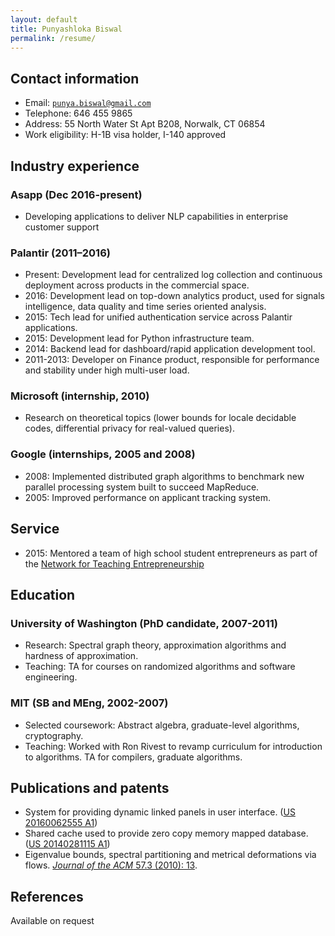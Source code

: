 ```yaml
---
layout: default
title: Punyashloka Biswal
permalink: /resume/
---
```


## Contact information
- Email: [`punya.biswal@gmail.com`](mailto:punya.biswal@gmail.com)
- Telephone: 646 455 9865
- Address: 55 North Water St Apt B208, Norwalk, CT 06854
- Work eligibility: H-1B visa holder, I-140 approved

## Industry experience

### Asapp (Dec 2016-present)
- Developing applications to deliver NLP capabilities in enterprise customer support

### Palantir (2011–2016)
- Present: Development lead for centralized log collection and continuous deployment across products in the commercial space.
- 2016: Development lead on top-down analytics product, used for signals intelligence, data quality and time series oriented analysis.
- 2015: Tech lead for unified authentication service across Palantir applications.
- 2015: Development lead for Python infrastructure team.
- 2014: Backend lead for dashboard/rapid application development tool.
- 2011-2013: Developer on Finance product, responsible for performance and stability under high multi-user load.

### Microsoft (internship, 2010)
- Research on theoretical topics (lower bounds for locale decidable codes, differential privacy for real-valued queries).

### Google (internships, 2005 and 2008)
- 2008: Implemented distributed graph algorithms to benchmark new parallel processing system built to succeed MapReduce.
- 2005: Improved performance on applicant tracking system.

## Service
- 2015: Mentored a team of high school student entrepreneurs as part of the [Network for Teaching Entrepreneurship](https://www.nfte.com/)

## Education

### University of Washington (PhD candidate, 2007-2011)
- Research: Spectral graph theory, approximation algorithms and hardness of approximation.
- Teaching: TA for courses on randomized algorithms and software engineering.

### MIT (SB and MEng, 2002-2007)
- Selected coursework: Abstract algebra, graduate-level algorithms, cryptography.
- Teaching: Worked with Ron Rivest to revamp curriculum for introduction to algorithms. TA for compilers, graduate algorithms.

## Publications and patents
- System for providing dynamic linked panels in user interface. ([US 20160062555 A1](http://www.google.com/patents/US20160062555))
- Shared cache used to provide zero copy memory mapped database. ([US 20140281115 A1](http://www.google.com/patents/US20140281115))
- Eigenvalue bounds, spectral partitioning and metrical deformations via flows. [*Journal of the ACM* 57.3 (2010): 13](http://dx.doi.org/10.1145/1706591.1706593).

## References
Available on request
